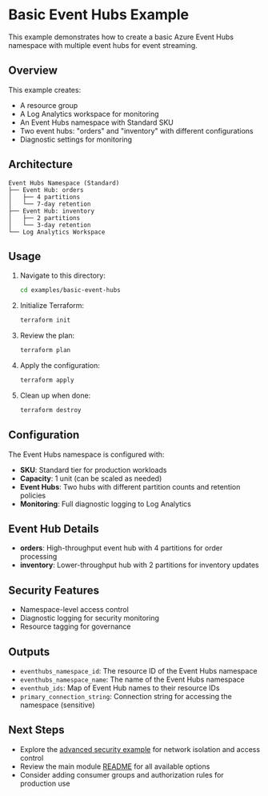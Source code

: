 # Basic Event Hubs Example

This example demonstrates how to create a basic Azure Event Hubs namespace with multiple event hubs for event streaming.

## Overview

This example creates:
- A resource group
- A Log Analytics workspace for monitoring
- An Event Hubs namespace with Standard SKU
- Two event hubs: "orders" and "inventory" with different configurations
- Diagnostic settings for monitoring

## Architecture

```
Event Hubs Namespace (Standard)
├── Event Hub: orders
│   ├── 4 partitions
│   └── 7-day retention
├── Event Hub: inventory
│   ├── 2 partitions
│   └── 3-day retention
└── Log Analytics Workspace
```

## Usage

1. Navigate to this directory:
   ```bash
   cd examples/basic-event-hubs
   ```

2. Initialize Terraform:
   ```bash
   terraform init
   ```

3. Review the plan:
   ```bash
   terraform plan
   ```

4. Apply the configuration:
   ```bash
   terraform apply
   ```

5. Clean up when done:
   ```bash
   terraform destroy
   ```

## Configuration

The Event Hubs namespace is configured with:
- **SKU**: Standard tier for production workloads
- **Capacity**: 1 unit (can be scaled as needed)
- **Event Hubs**: Two hubs with different partition counts and retention policies
- **Monitoring**: Full diagnostic logging to Log Analytics

## Event Hub Details

- **orders**: High-throughput event hub with 4 partitions for order processing
- **inventory**: Lower-throughput hub with 2 partitions for inventory updates

## Security Features

- Namespace-level access control
- Diagnostic logging for security monitoring
- Resource tagging for governance

## Outputs

- `eventhubs_namespace_id`: The resource ID of the Event Hubs namespace
- `eventhubs_namespace_name`: The name of the Event Hubs namespace
- `eventhub_ids`: Map of Event Hub names to their resource IDs
- `primary_connection_string`: Connection string for accessing the namespace (sensitive)

## Next Steps

- Explore the [advanced security example](../advanced-security/) for network isolation and access control
- Review the main module [README](../../README.md) for all available options
- Consider adding consumer groups and authorization rules for production use